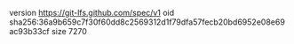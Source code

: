 version https://git-lfs.github.com/spec/v1
oid sha256:36a9b659c7f30f60dd8c2569312d1f79dfa57fecb20bd6952e08e69ac93b33cf
size 7270
